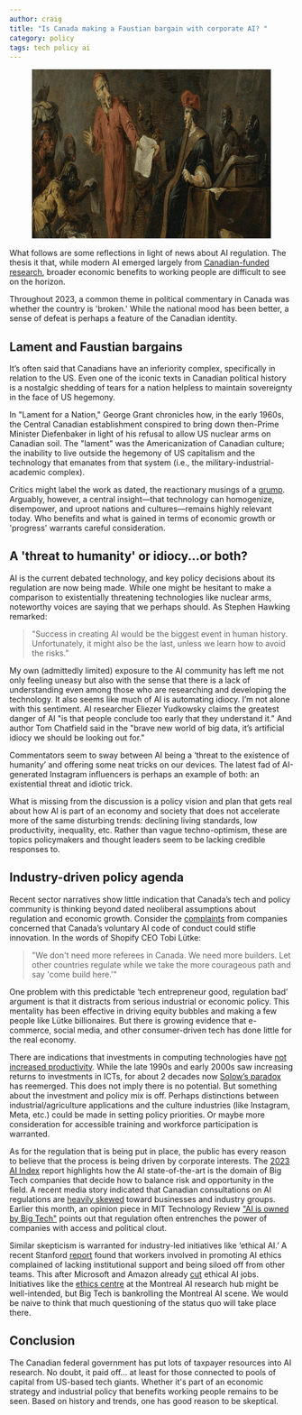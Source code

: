 ```yaml
---
author: craig
title: "Is Canada making a Faustian bargain with corporate AI? "
category: policy
tags: tech policy ai
---
```


<figure class="aligncenter">
	<img src="/assets/images/faust-meph.png" width="800" height="300" alt="Faust Selling His Soul To Mephistopheles, Jan Jansz. Van Buesem (Dutch, 1599 – 1649)" />
</figure>

What follows are some reflections in light of news about AI regulation. The thesis it that, while modern AI emerged largely from <a target="_blank" href="https://thelogic.co/news/special-report/rogue-to-vogue-how-canadas-ai-vision-won-out-and-what-comes-next/">Canadian-funded research</a>, broader economic benefits to working people are difficult to see on the horizon.

Throughout 2023, a common theme in political commentary in Canada was whether the country is 'broken.' While the national mood has been better, a sense of defeat is perhaps a feature of the Canadian identity.

<!--more-->

## Lament and Faustian bargains  

It’s often said that Canadians have an inferiority complex, specifically in relation to the US. Even one of the iconic texts in Canadian political history is a nostalgic shedding of tears for a nation helpless to maintain sovereignty in the face of US hegemony.

In "Lament for a Nation," George Grant chronicles how, in the early 1960s, the Central Canadian establishment conspired to bring down then-Prime Minister Diefenbaker in light of his refusal to allow US nuclear arms on Canadian soil. The "lament" was the Americanization of Canadian culture; the inability to live outside the hegemony of US capitalism and the technology that emanates from that system (i.e., the military-industrial-academic complex).

Critics might label the work as dated, the reactionary musings of a <a target="_blank" href="https://www.cbc.ca/radio/ideas/george-grant-lament-for-a-nation-1.7050666">grump</a>. Arguably, however, a central insight—that technology can homogenize, disempower, and uproot nations and cultures—remains highly relevant today. Who benefits and what is gained in terms of economic growth or 'progress' warrants careful consideration.

## A 'threat to humanity' or idiocy...or both?

AI is the current debated technology, and key policy decisions about its regulation are now being made. While one might be hesitant to make a comparison to existentially threatening technologies like nuclear arms, noteworthy voices are saying that we perhaps should. As Stephen Hawking remarked:

> "Success in creating AI would be the biggest event in human history. Unfortunately, it might also be the last, unless we learn how to avoid the risks."

My own (admittedly limited) exposure to the AI community has left me not only feeling uneasy but also with the sense that there is a lack of understanding even among those who are researching and developing the technology. It also seems like much of AI is automating idiocy. I’m not alone with this sentiment. AI researcher Eliezer Yudkowsky claims the greatest danger of AI "is that people conclude too early that they understand it." And author Tom Chatfield said in the "brave new world of big data, it’s artificial idiocy we should be looking out for."

Commentators seem to sway between AI being a ‘threat to the existence of humanity’ and offering some neat tricks on our devices. The latest fad of AI-generated Instagram influencers is perhaps an example of both: an existential threat and idiotic trick.

What is missing from the discussion is a policy vision and plan that gets real about how AI is part of an economy and society that does not accelerate more of the same disturbing trends: declining living standards, low productivity, inequality, etc. Rather than vague techno-optimism, these are topics policymakers and thought leaders seem to be lacking credible responses to.

## Industry-driven policy agenda

Recent sector narratives show little indication that Canada’s tech and policy community is thinking beyond dated neoliberal assumptions about regulation and economic growth. Consider the <a target="_blank" href="https://www.cbc.ca/news/business/ai-code-of-conduct-stopgap-1.6983064">complaints</a> from companies concerned that Canada’s voluntary AI code of conduct could stifle innovation. In the words of Shopify CEO Tobi Lütke:

> "We don't need more referees in Canada. We need more builders. Let other countries regulate while we take the more courageous path and say 'come build here.'"

One problem with this predictable ‘tech entrepreneur good, regulation bad’ argument is that it distracts from serious industrial or economic policy. This mentality has been effective in driving equity bubbles and making a few people like Lütke billionaires. But there is growing evidence that e-commerce, social media, and other consumer-driven tech has done little for the real economy.

There are indications that investments in computing technologies have <a target="_blank" href="https://www.nytimes.com/2022/05/24/business/technology-productivity-economy.html">not increased productivity</a>. While the late 1990s and early 2000s saw increasing returns to investments in ICTs, for about 2 decades now <a target="_blank" href="https://builtin.com/corporate-innovation/productivity-automation-technology">Solow’s paradox</a> has reemerged. This does not imply there is no potential. But something about the investment and policy mix is off. Perhaps distinctions between industrial/agriculture applications and the culture industries (like Instagram, Meta, etc.) could be made in setting policy priorities. Or maybe more consideration for accessible training and workforce participation is warranted.

As for the regulation that is being put in place, the public has every reason to believe that the process is being driven by corporate interests. The <a target="_blank" href="https://www.theverge.com/23667752/ai-progress-2023-report-stanford-corporate-control">2023 AI Index</a> report highlights how the AI state-of-the-art is the domain of Big Tech companies that decide how to balance risk and opportunity in the field. A recent media story indicated that Canadian consultations on AI regulations are <a target="_blank" href="https://www.theglobeandmail.com/business/article-canada-ai-law/">heavily skewed</a> toward businesses and industry groups. Earlier this month, an opinion piece in MIT Technology Review <a target="_blank" href="https://www.technologyreview.com/2023/12/05/1084393/make-no-mistake-ai-is-owned-by-big-tech/">"AI is owned by Big Tech"</a> points out that regulation often entrenches the power of companies with access and political clout.

Similar skepticism is warranted for industry-led initiatives like ‘ethical AI.’ A recent Stanford <a target="_blank" href="https://hai.stanford.edu/sites/default/files/2023-12/Policy-Brief-AI-Ethics_0.pdf">report</a> found that workers involved in promoting AI ethics complained of lacking institutional support and being siloed off from other teams. This after Microsoft and Amazon already <a target="_blank" href="https://fortune.com/2023/03/29/tech-companies-ai-ethics-teams-elon-musk-steve-wozniak-open-letter/">cut</a> ethical AI jobs. Initiatives like the <a target="_blank" href="https://techxplore.com/news/2023-12-montreal-hub-spearheads-global-ai.html">ethics centre</a> at the Montreal AI research hub might be well-intended, but Big Tech is bankrolling the Montreal AI scene. We would be naive to think that much questioning of the status quo will take place there.

## Conclusion

The Canadian federal government has put lots of taxpayer resources into AI research. No doubt, it paid off... at least for those connected to pools of capital from US-based tech giants. Whether it's part of an economic strategy and industrial policy that benefits working people remains to be seen. Based on history and trends, one has good reason to be skeptical.